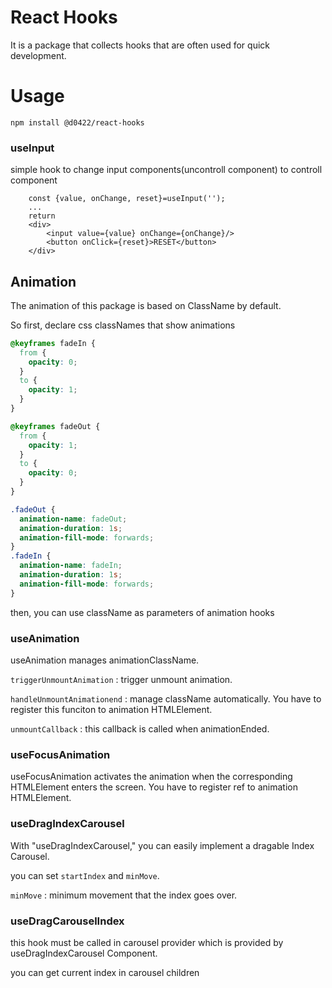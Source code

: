 # React Hooks

It is a package that collects hooks that are often used for quick development.

# Usage

```
npm install @d0422/react-hooks
```

### useInput

simple hook to change input components(uncontroll component) to controll component

```tsx
    const {value, onChange, reset}=useInput('');
    ...
    return
    <div>
        <input value={value} onChange={onChange}/>
        <button onClick={reset}>RESET</button>
    </div>
```

## Animation

The animation of this package is based on ClassName by default.

So first, declare css classNames that show animations

```css
@keyframes fadeIn {
  from {
    opacity: 0;
  }
  to {
    opacity: 1;
  }
}

@keyframes fadeOut {
  from {
    opacity: 1;
  }
  to {
    opacity: 0;
  }
}

.fadeOut {
  animation-name: fadeOut;
  animation-duration: 1s;
  animation-fill-mode: forwards;
}
.fadeIn {
  animation-name: fadeIn;
  animation-duration: 1s;
  animation-fill-mode: forwards;
}
```

then, you can use className as parameters of animation hooks

### useAnimation

useAnimation manages animationClassName.

`triggerUnmountAnimation` : trigger unmount animation.

`handleUnmountAnimationend` : manage className automatically. You have to register this funciton to animation HTMLElement.

`unmountCallback` : this callback is called when animationEnded.

### useFocusAnimation

useFocusAnimation activates the animation when the corresponding HTMLElement enters the screen.
You have to register ref to animation HTMLElement.

### useDragIndexCarousel

With "useDragIndexCarousel," you can easily implement a dragable Index Carousel.

you can set `startIndex` and `minMove`.

`minMove` : minimum movement that the index goes over.

### useDragCarouselIndex

this hook must be called in carousel provider which is provided by useDragIndexCarousel Component.

you can get current index in carousel children
